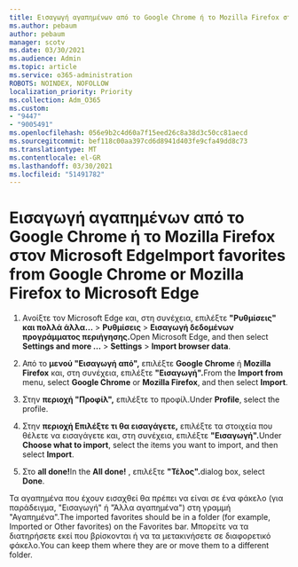```yaml
---
title: Εισαγωγή αγαπημένων από το Google Chrome ή το Mozilla Firefox στον Microsoft Edge
ms.author: pebaum
author: pebaum
manager: scotv
ms.date: 03/30/2021
ms.audience: Admin
ms.topic: article
ms.service: o365-administration
ROBOTS: NOINDEX, NOFOLLOW
localization_priority: Priority
ms.collection: Adm_O365
ms.custom:
- "9447"
- "9005491"
ms.openlocfilehash: 056e9b2c4d60a7f15eed26c8a38d3c50cc81aecd
ms.sourcegitcommit: bef118c00aa397cd6d8941d403fe9cfa49dd8c73
ms.translationtype: MT
ms.contentlocale: el-GR
ms.lasthandoff: 03/30/2021
ms.locfileid: "51491782"
---
```

# <a name="import-favorites-from-google-chrome-or-mozilla-firefox-to-microsoft-edge"></a><span data-ttu-id="81fc9-102">Εισαγωγή αγαπημένων από το Google Chrome ή το Mozilla Firefox στον Microsoft Edge</span><span class="sxs-lookup"><span data-stu-id="81fc9-102">Import favorites from Google Chrome or Mozilla Firefox to Microsoft Edge</span></span>

1. <span data-ttu-id="81fc9-103">Ανοίξτε τον Microsoft Edge και, στη συνέχεια, επιλέξτε **"Ρυθμίσεις" και πολλά άλλα...**  >  **Ρυθμίσεις**  >  **Εισαγωγή δεδομένων προγράμματος περιήγησης.**</span><span class="sxs-lookup"><span data-stu-id="81fc9-103">Open Microsoft Edge, and then select **Settings and more ...** > **Settings** > **Import browser data**.</span></span>

1. <span data-ttu-id="81fc9-104">Από το **μενού "Εισαγωγή από",** επιλέξτε **Google Chrome** ή **Mozilla Firefox** και, στη συνέχεια, επιλέξτε **"Εισαγωγή".**</span><span class="sxs-lookup"><span data-stu-id="81fc9-104">From the **Import from** menu, select **Google Chrome** or **Mozilla Firefox**, and then select **Import**.</span></span>

1. <span data-ttu-id="81fc9-105">Στην **περιοχή "Προφίλ",** επιλέξτε το προφίλ.</span><span class="sxs-lookup"><span data-stu-id="81fc9-105">Under **Profile**, select the profile.</span></span>

1. <span data-ttu-id="81fc9-106">Στην **περιοχή Επιλέξτε τι θα εισαγάγετε,** επιλέξτε τα στοιχεία που θέλετε να εισαγάγετε και, στη συνέχεια, επιλέξτε **"Εισαγωγή".**</span><span class="sxs-lookup"><span data-stu-id="81fc9-106">Under **Choose what to import**, select the items you want to import, and then select **Import**.</span></span>

1. <span data-ttu-id="81fc9-107">Στο **all done!**</span><span class="sxs-lookup"><span data-stu-id="81fc9-107">In the **All done!**</span></span> <span data-ttu-id="81fc9-108">, επιλέξτε **"Τέλος".**</span><span class="sxs-lookup"><span data-stu-id="81fc9-108">dialog box, select **Done**.</span></span>

<span data-ttu-id="81fc9-109">Τα αγαπημένα που έχουν εισαχθεί θα πρέπει να είναι σε ένα φάκελο (για παράδειγμα, "Εισαγωγή" ή "Άλλα αγαπημένα") στη γραμμή "Αγαπημένα".</span><span class="sxs-lookup"><span data-stu-id="81fc9-109">The imported favorites should be in a folder (for example, Imported or Other favorites) on the Favorites bar.</span></span> <span data-ttu-id="81fc9-110">Μπορείτε να τα διατηρήσετε εκεί που βρίσκονται ή να τα μετακινήσετε σε διαφορετικό φάκελο.</span><span class="sxs-lookup"><span data-stu-id="81fc9-110">You can keep them where they are or move them to a different folder.</span></span>
